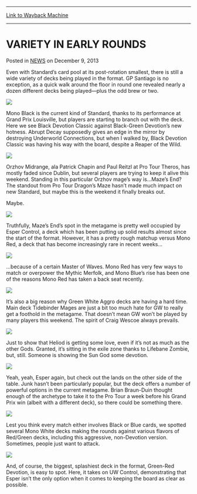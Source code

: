
---
[Link to Wayback Machine](https://web.archive.org/web/20211129185229/https://magic.wizards.com/en/articles/archive/variety-early-rounds-2013-12-09)

[_metadata_:description]:- "Even with Standard’s card pool at its post-rotation smallest, there is still a wide variety of decks being played in the format. GP Santiago is no exception, as a quick walk around the floor in round one revealed nearly a dozen different decks being played—plus the odd brew or two. Mono Black is the current kind of Standard, thanks to its performance at Grand Prix Louisville,"
[_metadata_:generator]:- "Drupal 7 (http://drupal.org)"
[_metadata_:node]:- "119171"
[_metadata_:publish_date]:- "2013-12-09"
[_metadata_:source]:- "div-main-content"
[_metadata_:title]:- "VARIETY IN EARLY ROUNDS"
[_metadata_:wayback_capture_timestamp]:- "2021-11-29 18:52:29"
[_metadata_:wayback_raw_url]:- "https://web.archive.org/web/20211129185229id_/https://magic.wizards.com/en/articles/archive/variety-early-rounds-2013-12-09"
[_metadata_:wayback_url]:- "https://magic.wizards.com/en/articles/archive/variety-early-rounds-2013-12-09"
---


VARIETY IN EARLY ROUNDS
=======================



 Posted in [NEWS](/en/articles)
 on December 9, 2013 










Even with Standard’s card pool at its post-rotation smallest, there is still a wide variety of decks being played in the format. GP Santiago is no exception, as a quick walk around the floor in round one revealed nearly a dozen different decks being played—plus the odd brew or two.


![](https://web.archive.org/web/20150915170351im_/http://archive.wizards.com/mtg/images/daily/events/gpsnt13/Black%20Dev%20v%20BG%20Dev.jpg)


Mono Black is the current kind of Standard, thanks to its performance at Grand Prix Louisville, but players are starting to branch out with the deck. Here we see Black Devotion Classic against Black-Green Devotion’s new hotness. Abrupt Decay supposedly gives an edge in the mirror by destroying Underworld Connections, but when I walked by, Black Devotion Classic was having his way with the board, despite a Reaper of the Wild.


![](https://web.archive.org/web/20150915170226im_/http://archive.wizards.com/mtg/images/daily/events/gpsnt13/BW%20v%20Maze%20End.jpg)


Orzhov Midrange, ala Patrick Chapin and Paul Reitzl at Pro Tour Theros, has mostly faded since Dublin, but several players are trying to keep it alive this weekend. Standing in this particular Orzhov mage’s way is…Maze’s End? The standout from Pro Tour Dragon’s Maze hasn’t made much impact on new Standard, but maybe this is the weekend it finally breaks out.


Maybe.


![](https://web.archive.org/web/20150915165604im_/http://archive.wizards.com/mtg/images/daily/events/gpsnt13/Esper%20v%20Mono%20Red.jpg)


Truthfully, Maze’s End’s spot in the metagame is pretty well occupied by Esper Control, a deck which has been putting up solid results almost since the start of the format. However, it has a pretty rough matchup versus Mono Red, a deck that has become increasingly rare in recent weeks…


![](https://web.archive.org/web/20150915165419im_/http://archive.wizards.com/mtg/images/daily/events/gpsnt13/Mono%20Blue%20v%20Mono%20Red.jpg)


…because of a certain Master of Waves. Mono Red has very few ways to match or overpower the Mythic Merfolk, and Mono Blue’s rise has been one of the reasons Mono Red has taken a back seat recently.


![](https://web.archive.org/web/20151123013920im_/http://archive.wizards.com/mtg/images/daily/events/gpsnt13/GW%20v%20Mono%20Blue.jpg)


It’s also a big reason why Green White Aggro decks are having a hard time. Main deck Tidebinder Mages are just a bit too much hate for GW to really get a foothold in the metagame. That doesn’t mean GW won’t be played by many players this weekend. The spirit of Craig Wescoe always prevails.


![](https://web.archive.org/web/20150915121832im_/http://archive.wizards.com/mtg/images/daily/events/gpsnt13/Heliod%20v%20Erebos.jpg)


Just to show that Heliod is getting some love, even if it’s not as much as the other Gods. Granted, it’s sitting in the exile zone thanks to Lifebane Zombie, but, still. Someone is showing the Sun God some devotion.


![](https://media.wizards.com/legacy/mtg/images/daily/events/gpsnt13/junk%20v%20esper.jpg)


Yeah, yeah, Esper again, but check out the lands on the other side of the table. Junk hasn’t been particularly popular, but the deck offers a number of powerful options in the current metagame. Brian Braun-Duin thought enough of the archetype to take it to the Pro Tour a week before his Grand Prix win (albeit with a different deck), so there could be something there.


![](https://media.wizards.com/legacy/mtg/images/daily/events/gpsnt13/mono%20white%20v%20rg%20aggro.jpg)


Lest you think every match either involves Black or Blue cards, we spotted several Mono White decks making the rounds against various flavors of Red/Green decks, including this aggressive, non-Devotion version. Sometimes, people just want to attack.


![](https://media.wizards.com/legacy/mtg/images/daily/events/gpsnt13/rg%20dev%20v%20uw%20cont.jpg)


And, of course, the biggest, splashiest deck in the format, Green-Red Devotion, is easy to spot. Here, it takes on UW Control, demonstrating that Esper isn’t the only option when it comes to keeping the board as clear as possible.







